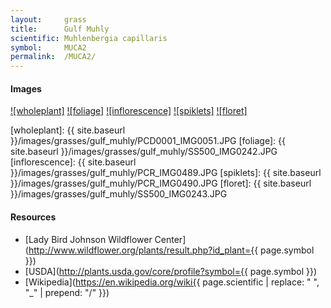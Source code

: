 ```yaml
---
layout:     grass
title:      Gulf Muhly
scientific: Muhlenbergia capillaris
symbol:     MUCA2
permalink:  /MUCA2/
---
```


#### Images

[![wholeplant]][lbj_MUCA2_wholeplant]
[![foliage]][lbj_MUCA2_foliage]
[![inflorescence]][lbj_MUCA2_inflorescence]
[![spiklets]][lbj_MUCA2_spiklets]
[![floret]][lbj_MUCA2_floret]

[wholeplant]: {{ site.baseurl }}/images/grasses/gulf_muhly/PCD0001_IMG0051.JPG
[foliage]: {{ site.baseurl }}/images/grasses/gulf_muhly/SS500_IMG0242.JPG
[inflorescence]: {{ site.baseurl }}/images/grasses/gulf_muhly/PCR_IMG0489.JPG
[spiklets]: {{ site.baseurl }}/images/grasses/gulf_muhly/PCR_IMG0490.JPG
[floret]: {{ site.baseurl }}/images/grasses/gulf_muhly/SS500_IMG0243.JPG

[lbj_MUCA2_wholeplant]: http://www.wildflower.org/gallery/result.php?id_image=63 "Wildflower Center Staff, Lady Bird Johnson Wildflower Center"
[lbj_MUCA2_foliage]: http://www.wildflower.org/gallery/result.php?id_image=28072 "Sam Strickland, Lady Bird Johnson Wildflower Center"
[lbj_MUCA2_inflorescence]: http://www.wildflower.org/gallery/result.php?id_image=46906 "Peggy Romfh, Lady Bird Johnson Wildflower Center"
[lbj_MUCA2_spiklets]: http://www.wildflower.org/gallery/result.php?id_image=46907 "Peggy Romfh, Lady Bird Johnson Wildflower Center"
[lbj_MUCA2_floret]: http://www.wildflower.org/gallery/result.php?id_image=28073 "Sam Strickland, Lady Bird Johnson Wildflower Center"


#### Resources

* [Lady Bird Johnson Wildflower Center](http://www.wildflower.org/plants/result.php?id_plant={{ page.symbol }})
* [USDA](http://plants.usda.gov/core/profile?symbol={{ page.symbol }})
* [Wikipedia](https://en.wikipedia.org/wiki{{ page.scientific | replace: " ", "_"  | prepend: "/" }})

